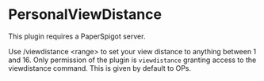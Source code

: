 # PersonalViewDistance

This plugin requires a PaperSpigot server.

Use /viewdistance \<range> to set your view distance to anything between 1 and 16. Only permission of the plugin is `viewdistance` granting access to the viewdistance command. This is given by default to OPs.
